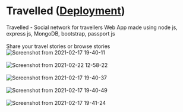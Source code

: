 # Travelled      (<a href="https://eight-roan-parrotfish.glitch.me/">Deployment</a>)   
Travelled - Social network for travellers Web App made using node js, express js, MongoDB, bootstrap, passport js  
<br/>
Share your travel stories or browse stories 
<br/>
![Screenshot from 2021-02-17 19-40-11](https://user-images.githubusercontent.com/35651201/108216401-717cd800-7158-11eb-88de-8879a51209c8.png)
<br/>
<br/>
![Screenshot from 2021-02-22 12-58-22](https://user-images.githubusercontent.com/35651201/108676074-ad73bc80-750d-11eb-94f7-5e6ad70cbbda.png)
<br/>
<br/>
![Screenshot from 2021-02-17 19-40-37](https://user-images.githubusercontent.com/35651201/108216447-7e013080-7158-11eb-8368-ab917eb3f7d0.png)
<br/>
<br/>
![Screenshot from 2021-02-17 19-40-49](https://user-images.githubusercontent.com/35651201/108216455-82c5e480-7158-11eb-934d-c330be890c8f.png)
<br/>
<br/>
![Screenshot from 2021-02-17 19-41-24](https://user-images.githubusercontent.com/35651201/108216508-92452d80-7158-11eb-855e-2083d07046dd.png)

